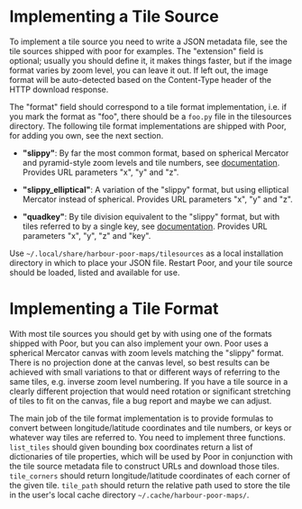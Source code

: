 Implementing a Tile Source
==========================

To implement a tile source you need to write a JSON metadata file, see
the tile sources shipped with poor for examples. The "extension" field
is optional; usually you should define it, it makes things faster,
but if the image format varies by zoom level, you can leave it out.
If left out, the image format will be auto-detected based on
the Content-Type header of the HTTP download response.

The "format" field should correspond to a tile format implementation,
i.e. if you mark the format as "foo", there should be a `foo.py` file in
the tilesources directory. The following tile format implementations are
shipped with Poor, for adding you own, see the next section.

 * **"slippy"**: By far the most common format, based on spherical
   Mercator and pyramid-style zoom levels and tile numbers, see
   [documentation][1]. Provides URL parameters "x", "y" and "z".

 * **"slippy_elliptical"**: A variation of the "slippy" format, but
   using elliptical Mercator instead of spherical. Provides URL
   parameters "x", "y" and "z".

 * **"quadkey"**: By tile division equivalent to the "slippy" format,
   but with tiles referred to by a single key, see [documentation][2].
   Provides URL parameters "x", "y", "z" and "key".

 [1]: http://wiki.openstreetmap.org/wiki/Slippy_map_tilenames
 [2]: http://msdn.microsoft.com/en-us/library/bb259689.aspx

Use `~/.local/share/harbour-poor-maps/tilesources` as a local
installation directory in which to place your JSON file. Restart Poor,
and your tile source should be loaded, listed and available for use.

Implementing a Tile Format
==========================

With most tile sources you should get by with using one of the formats
shipped with Poor, but you can also implement your own. Poor uses a
spherical Mercator canvas with zoom levels matching the "slippy" format.
There is no projection done at the canvas level, so best results can be
achieved with small variations to that or different ways of referring to
the same tiles, e.g. inverse zoom level numbering. If you have a
tile source in a clearly different projection that would need rotation
or significant stretching of tiles to fit on the canvas, file
a bug report and maybe we can adjust.

The main job of the tile format implementation is to provide formulas
to convert between longitude/latitude coordinates and tile numbers,
or keys or whatever way tiles are referred to. You need to implement
three functions. `list_tiles` should given bounding box coordinates
return a list of dictionaries of tile properties, which will be used
by Poor in conjunction with the tile source metadata file to construct
URLs and download those tiles. `tile_corners` should return
longitude/latitude coordinates of each corner of the given tile.
`tile_path` should return the relative path used to store the tile
in the user's local cache directory `~/.cache/harbour-poor-maps/`.
